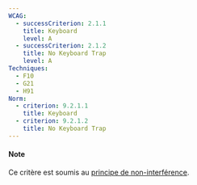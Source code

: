 ```yaml
---
WCAG:
  - successCriterion: 2.1.1
    title: Keyboard
    level: A
  - successCriterion: 2.1.2
    title: No Keyboard Trap
    level: A
Techniques:
  - F10
  - G21
  - H91
Norm:
  - criterion: 9.2.1.1
    title: Keyboard
  - criterion: 9.2.1.2
    title: No Keyboard Trap
---
```


#### Note

Ce critère est soumis au [principe de non-interférence](../obligations.html#principe-de-non-interférence).
